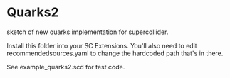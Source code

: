 Quarks2
=======

sketch of new quarks implementation for supercollider.

Install this folder into your SC Extensions.
You'll also need to edit recommendedsources.yaml to change the 
hardcoded path that's in there.

See example_quarks2.scd for test code.

